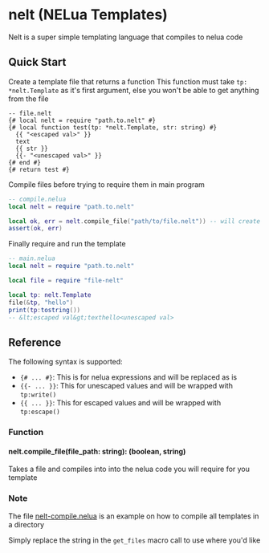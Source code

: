 # nelt (NELua Templates)

Nelt is a super simple templating language that compiles to nelua code

## Quick Start

Create a template file that returns a function
This function must take `tp: *nelt.Template` as it's first argument, else you won't be able to get anything from the file

```text
-- file.nelt
{# local nelt = require "path.to.nelt" #}
{# local function test(tp: *nelt.Template, str: string) #}
  {{ "<escaped val>" }}
  text
  {{ str }}
  {{- "<unescaped val>" }}
{# end #}
{# return test #}
```

Compile files before trying to require them in main program

```lua
-- compile.nelua
local nelt = require "path.to.nelt"

local ok, err = nelt.compile_file("path/to/file.nelt")) -- will create a file called `file-nelt.nelua` in the same directory as the file
assert(ok, err)
```

Finally require and run the template

```lua
-- main.nelua
local nelt = require "path.to.nelt"

local file = require "file-nelt"

local tp: nelt.Template
file(&tp, "hello")
print(tp:tostring())
-- &lt;escaped val&gt;texthello<unescaped val>
```

## Reference

The following syntax is supported:

- `{# ... #}`: This is for nelua expressions and will be replaced as is
- `{{- ... }}`: This for unescaped values and will be wrapped with `tp:write()`
- `{{ ... }}`: This for escaped values and will be wrapped with `tp:escape()`


### Function

#### nelt.compile_file(file_path: string): (boolean, string)

Takes a file and compiles into into the nelua code you will require for you template

### Note

The file [nelt-compile.nelua](./nelt-compile.nelua) is an example on how to compile all templates in a directory

Simply replace the string in the `get_files` macro call to use where you'd like
